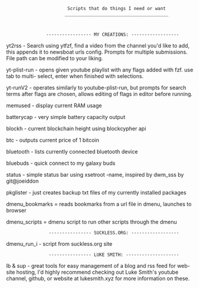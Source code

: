                            Scripts that do things I need or want
                          _______________________________________



                   ----------------- MY CREATIONS: ------------------

yt2rss - Search using ytfzf, find a video from the channel you'd like to add, this appends 
          it to newsboat urls config. Prompts for multiple submissions. File path can be 
          modified to your liking. 

yt-plist-run - opens given youtube playlist with any flags added with fzf. use tab to multi-
                      select, enter when finished with selections.
                      
yt-runV2 - operates similarly to youtube-plist-run, but prompts for search terms after flags
           are chosen, allows editing of flags in editor before running.

memused - display current RAM usage

batterycap - very simple battery capacity output

blockh - current blockchain height using blockcypher api

btc - outputs current price of 1 bitcoin

bluetooth - lists currently connected bluetooth device

bluebuds - quick connect to my galaxy buds

status - simple status bar using xsetroot -name, inspired 
            by dwm_sss by git@joeiddon
            
pkglister - just creates backup txt files of my currently installed packages 

dmenu_bookmarks = reads bookmarks from a url file in dmenu, launches to browser

dmenu_scripts = dmenu script to run other scripts through the dmenu

                    ---------------- SUCKLESS.ORG: ------------------

                                                                        
dmenu_run_i - script from suckless.org site


                    ---------------- LUKE SMITH: --------------------

lb & sup - great tools for easy management of a blog and rss feed for web-site hosting, I'd
              highly recommend checking out Luke Smith's youtube channel, github, or website
              at lukesmith.xyz for more information on these.
